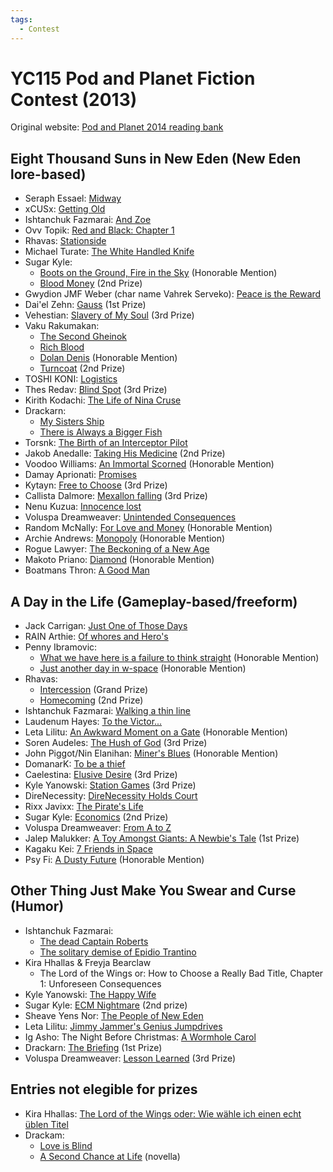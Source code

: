 ```yaml
---
tags:
  - Contest
---
```


# YC115 Pod and Planet Fiction Contest (2013)

Original website: [Pod and Planet 2014 reading bank](https://podandplanetyc115.blogspot.com/)

## Eight Thousand Suns in New Eden (New Eden lore-based)

- Seraph Essael: [Midway]()
- xCUSx: [Getting Old]()
- Ishtanchuk Fazmarai: [And Zoe]()
- Ovv Topik: [Red and Black: Chapter 1]()
- Rhavas: [Stationside]()
- Michael Turate: [The White Handled Knife]()
- Sugar Kyle:
    - [Boots on the Ground, Fire in the Sky]() (Honorable Mention)
    - [Blood Money]() (2nd Prize)
- Gwydion JMF Weber (char name Vahrek Serveko): [Peace is the Reward]()
- Dai'el Zehn: [Gauss]() (1st Prize)
- Vehestian: [Slavery of My Soul]() (3rd Prize)
- Vaku Rakumakan:
    - [The Second Gheinok]()
    - [Rich Blood]()
    - [Dolan Denis]() (Honorable Mention)
    - [Turncoat]() (2nd Prize)
- TOSHI KONI: [Logistics]()
- Thes Redav: [Blind Spot]() (3rd Prize)
- Kirith Kodachi: [The Life of Nina Cruse]()
- Drackarn:
    - [My Sisters Ship](../authors/drackarn/mysistersship.md)
    - [There is Always a Bigger Fish](../authors/drackarn/thereisalwaysabiggerfish.md)
- Torsnk: [The Birth of an Interceptor Pilot]()
- Jakob Anedalle: [Taking His Medicine]() (2nd Prize)
- Voodoo Williams: [An Immortal Scorned]() (Honorable Mention)
- Damay Aprionati: [Promises]()
- Kytayn: [Free to Choose]() (3rd Prize)
- Callista Dalmore: [Mexallon falling]() (3rd Prize)
- Nenu Kuzua: [Innocence lost]()
- Voluspa Dreamweaver: [Unintended Consequences]()
- Random McNally: [For Love and Money]() (Honorable Mention)
- Archie Andrews: [Monopoly]() (Honorable Mention)
- Rogue Lawyer: [The Beckoning of a New Age]()
- Makoto Priano: [Diamond]() (Honorable Mention)
- Boatmans Thron: [A Good Man]()

## A Day in the Life (Gameplay-based/freeform)

- Jack Carrigan: [Just One of Those Days]()
- RAIN Arthie: [Of whores and Hero's]()
- Penny Ibramovic:
    - [What we have here is a failure to think straight]() (Honorable Mention)
    - [Just another day in w-space]() (Honorable Mention)
- Rhavas:
    - [Intercession]() (Grand Prize)
    - [Homecoming]() (2nd Prize)
- Ishtanchuk Fazmarai: [Walking a thin line]()
- Laudenum Hayes: [To the Victor...]()
- Leta Lilitu: [An Awkward Moment on a Gate]() (Honorable Mention)
- Soren Audeles: [The Hush of God]() (3rd Prize)
- John Piggot/Nin Elanihan: [Miner's Blues]() (Honorable Mention)
- DomanarK: [To be a thief]()
- Caelestina: [Elusive Desire]() (3rd Prize)
- Kyle Yanowski: [Station Games]() (3rd Prize)
- DireNecessity: [DireNecessity Holds Court]()
- Rixx Javixx: [The Pirate's Life]()
- Sugar Kyle: [Economics]() (2nd Prize)
- Voluspa Dreamweaver: [From A to Z]()
- Jalep Malukker: [A Toy Amongst Giants: A Newbie's Tale]() (1st Prize)
- Kagaku Kei: [7 Friends in Space]()
- Psy Fi: [A Dusty Future]() (Honorable Mention)

## Other Thing Just Make You Swear and Curse (Humor)

- Ishtanchuk Fazmarai:
    - [The dead Captain Roberts]()
    - [The solitary demise of Epidio Trantino]()
- Kira Hhallas & Freyja Bearclaw
    - The Lord of the Wings or: How to Choose a Really Bad Title, Chapter 1: Unforeseen Consequences
- Kyle Yanowski: [The Happy Wife]()
- Sugar Kyle: [ECM Nightmare]() (2nd prize)
- Sheave Yens Nor: [The People of New Eden]()
- Leta Lilitu: [Jimmy Jammer's Genius Jumpdrives]()
- Ig Asho: The Night Before Christmas: [A Wormhole Carol]()
- Drackarn: [The Briefing](../authors/drackarn/thebriefing.md) (1st Prize)
- Voluspa Dreamweaver: [Lesson Learned]() (3rd Prize)

## Entries not elegible for prizes

- Kira Hhallas: [The Lord of the Wings oder: Wie wähle ich einen echt üblen Titel]()
- Drackam:
    - [Love is Blind]()
    - [A Second Chance at Life]() (novella)